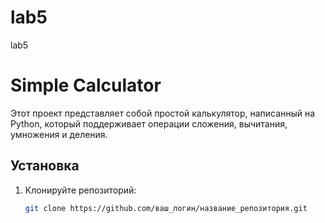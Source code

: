 # lab5
lab5
# Simple Calculator

Этот проект представляет собой простой калькулятор, написанный на Python, который поддерживает операции сложения, вычитания, умножения и деления.

## Установка

1. Клонируйте репозиторий:
   ```bash
   git clone https://github.com/ваш_логин/название_репозитория.git

